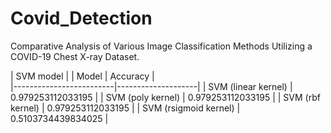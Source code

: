 # Covid_Detection
Comparative Analysis of Various Image Classification Methods Utilizing a COVID-19 Chest X-ray Dataset.


|                     SVM model                |
| Model                   |           Accuracy |    
|-------------------------|--------------------|
| SVM (linear kernel)     | 0.979253112033195  |
| SVM (poly kernel)       | 0.979253112033195  | 
| SVM (rbf kernel)        | 0.979253112033195  |
| SVM (rsigmoid kernel)   | 0.5103734439834025 |



